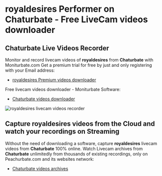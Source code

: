 # royaldesires Performer on Chaturbate - Free LiveCam videos downloader

## Chaturbate Live Videos Recorder

Monitor and record livecam videos of **royaldesires** from **Chaturbate** with Moniturbate.com
Get a premium trial for free by just and only registering with your Email address:
* [royaldesires Premium videos downloader](https://moniturbate.com/request-demo-licence-key.html)

Free livecam videos downloader - Moniturbate Software:
* [Chaturbate videos downloader](https://moniturbate.com/moniturbate-download-software.html)

![royaldesires livecam videos recorder](https://peachurnet.com/templates/moniturbate-software.png)


## Capture royaldesires videos from the Cloud and watch your recordings on Streaming

Without the need of downloading a software, capture **royaldesires** livecam videos from **Chaturbate** 100% online.
Watch Livecam archives from **Chaturbate** unlimitedly from thousands of existing recordings, only on Peachurbate.com and its websites network:
* [Chaturbate videos archives](https://peachurnet.com/)